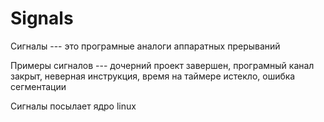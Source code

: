 # Signals

Сигналы --- это програмные аналоги аппаратных прерываний

Примеры сигналов --- дочерний проект завершен, програмный канал закрыт, неверная инструкция, время на таймере истекло, ошибка сегментации

Сигналы посылает ядро linux

